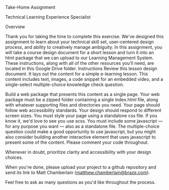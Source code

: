 Take-Home Assignment

Technical Learning Experience Specialist

Overview

Thank you for taking the time to complete this exercise. We've designed this assignment to learn about your technical skill set, user-centered design process, and ability to creatively manage ambiguity. In this assignment, you will take a course design document for a short lesson and turn it into an html package that we can upload to our Learning Management System.
These instructions, along with all of the other resources you’ll need, are located in this Google Drive folder.
Instructions
Review this lesson design document. It lays out the content for a simple e-learning lesson. This content includes text, images, a code snippet for an embedded video, and a single-select multiple-choice knowledge check question.


Build a web package that presents this content as a single page.
Your web package must be a zipped folder containing a single index.html file, along with whatever supporting files and directories you need.
Your page should follow web accessibility standards.
Your design should respond to different screen sizes.
You must style your page using a standalone css file. If you know it, we'd love to see you use scss.
You must include some javascript — for any purpose you want — also as a standalone file. The multiple-choice question could make a good opportunity to use javascript, but you might also consider building another interactive element that uses javascript to present some of the content.
Please comment your code throughout.


Whenever in doubt, prioritize clarity and accessibility with your design choices.


When you're done, please upload your project to a github repository and send its link to Matt Chamberlain (matthew.chamberlain@braze.com).


Feel free to ask as many questions as you'd like throughout the process.
